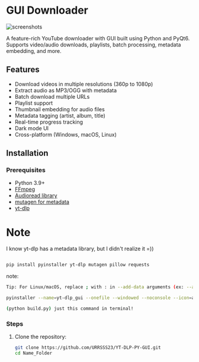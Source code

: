 # GUI Downloader

![screenshots](https://github.com/user-attachments/assets/de615cdd-0d84-4b04-ae92-0f3aa2335d17)

A feature-rich YouTube downloader with GUI built using Python and PyQt6. Supports video/audio downloads, playlists, batch processing, metadata embedding, and more.

## Features

- Download videos in multiple resolutions (360p to 1080p)
- Extract audio as MP3/OGG with metadata
- Batch download multiple URLs
- Playlist support
- Thumbnail embedding for audio files
- Metadata tagging (artist, album, title)
- Real-time progress tracking
- Dark mode UI
- Cross-platform (Windows, macOS, Linux)

## Installation

### Prerequisites
- Python 3.9+
- [FFmpeg](https://github.com/yt-dlp/FFmpeg-Builds/releases)
- [Audioread library](https://github.com/beetbox/audioread)
- [mutagen for metadata](https://github.com/quodlibet/mutagen)
- [yt-dlp](https://github.com/yt-dlp/yt-dlp)

# Note 
I know yt-dlp has a metadata library, but I didn't realize it =))
```bash

pip install pyinstaller yt-dlp mutagen pillow requests

```

note:
```bash
Tip: For Linux/macOS, replace ; with : in --add-data arguments (ex: --add-data="ffmpeg:ffmpeg"```
```
```bash
pyinstaller --name=yt-dlp_gui --onefile --windowed --noconsole --icon=app_icon.ico --add-data="ffmpeg;ffmpeg" --add-data="app_icon.ico;." --hidden-import=mutagen.id3 --hidden-import=mutagen.oggvorbis --hidden-import=mutagen.mp3 --hidden-import=mutagen.flac --hidden-import=PIL.Image --hidden-import=PIL._imaging --hidden-import=requests --collect-all=yt_dlp --uac-admin youtube_downloader.py OR

(python build.py) just this command in terminal!
```

### Steps
1. Clone the repository:
   ```bash
   git clone https://github.com/URRSSS23/YT-DLP-PY-GUI.git
   cd Name_Folder
